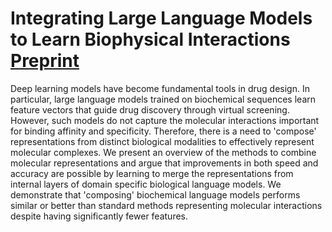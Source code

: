 # Integrating Large Language Models to Learn Biophysical Interactions [Preprint](https://arxiv.org/abs/2503.21017)

Deep learning models have become fundamental tools in drug design. In particular, large language models trained on biochemical sequences learn feature vectors that guide drug discovery through virtual screening. However, such models do not capture the molecular interactions important for binding affinity and specificity. Therefore, there is a need to 'compose' representations from distinct biological modalities to effectively represent molecular complexes. We present an overview of the methods to combine molecular representations and argue that improvements in both speed and accuracy are possible by learning to merge the representations from internal layers of domain specific biological language models. We demonstrate that 'composing' biochemical language models performs similar or better than standard methods representing molecular interactions despite having significantly fewer features. 
